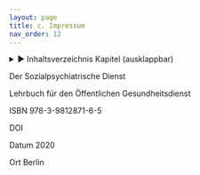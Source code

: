 ```yaml
---
layout: page
title: c. Impressum
nav_order: 12
---
```

 
<details markdown="block"> 
  <summary> 
      &#9658; Inhaltsverzeichnis Kapitel (ausklappbar) 
  </summary>
 
1. TOC
{:toc}
 </details>
 
   <p></p>
 
 
Der Sozialpsychiatrische Dienst

Lehrbuch für den Öffentlichen Gesundheitsdienst

ISBN 978-3-9812871-6-5

DOI

Datum 2020

Ort Berlin

<div class="section fnlist" data-role="doc-footnotes">

</div>

